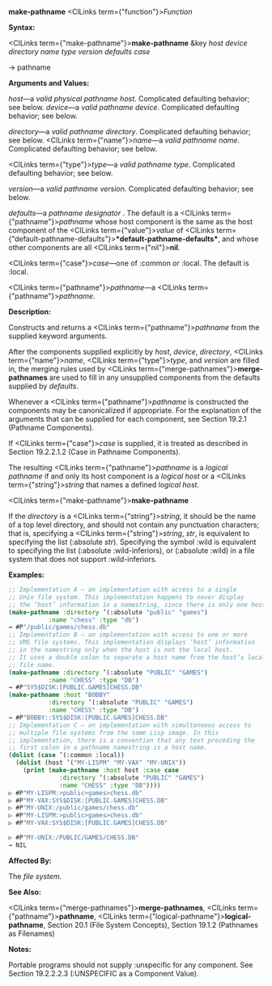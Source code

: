 **make-pathname** <ClLinks  term={"function"}><i>Function</i></ClLinks> 



**Syntax:** 



<ClLinks  term={"make-pathname"}><b>make-pathname</b></ClLinks> &amp;key *host device directory name type version defaults case* 



→ pathname 



**Arguments and Values:** 



*host*—a *valid physical pathname host*. Complicated defaulting behavior; see below. *device*—a *valid pathname device*. Complicated defaulting behavior; see below. 



*directory*—a *valid pathname directory*. Complicated defaulting behavior; see below. <ClLinks  term={"name"}><i>name</i></ClLinks>—a *valid pathname name*. Complicated defaulting behavior; see below. 



<ClLinks  term={"type"}><i>type</i></ClLinks>—a *valid pathname type*. Complicated defaulting behavior; see below. 



*version*—a *valid pathname version*. Complicated defaulting behavior; see below. 



*defaults*—a *pathname designator* . The default is a <ClLinks  term={"pathname"}><i>pathname</i></ClLinks> whose host component is the same as the host component of the <ClLinks  term={"value"}><i>value</i></ClLinks> of <ClLinks  term={"default-pathname-defaults"}><b>\*default-pathname-defaults\*</b></ClLinks>, and whose other components are all <ClLinks  term={"nil"}><b>nil</b></ClLinks>. 



<ClLinks  term={"case"}><i>case</i></ClLinks>—one of :common or :local. The default is :local. 



<ClLinks  term={"pathname"}><i>pathname</i></ClLinks>—a <ClLinks  term={"pathname"}><i>pathname</i></ClLinks>. 



**Description:** 



Constructs and returns a <ClLinks  term={"pathname"}><i>pathname</i></ClLinks> from the supplied keyword arguments. 



After the components supplied explicitly by *host*, *device*, *directory*, <ClLinks  term={"name"}><i>name</i></ClLinks>, <ClLinks  term={"type"}><i>type</i></ClLinks>, and *version* are filled in, the merging rules used by <ClLinks  term={"merge-pathnames"}><b>merge-pathnames</b></ClLinks> are used to fill in any unsupplied components from the defaults supplied by *defaults*. 



Whenever a <ClLinks  term={"pathname"}><i>pathname</i></ClLinks> is constructed the components may be canonicalized if appropriate. For the explanation of the arguments that can be supplied for each component, see Section 19.2.1 (Pathname Components). 



If <ClLinks  term={"case"}><i>case</i></ClLinks> is supplied, it is treated as described in Section 19.2.2.1.2 (Case in Pathname Components). 



The resulting <ClLinks  term={"pathname"}><i>pathname</i></ClLinks> is a *logical pathname* if and only its host component is a *logical host* or a <ClLinks  term={"string"}><i>string</i></ClLinks> that names a defined *logical host*. 







 



 



<ClLinks  term={"make-pathname"}><b>make-pathname</b></ClLinks> 



If the *directory* is a <ClLinks  term={"string"}><i>string</i></ClLinks>, it should be the name of a top level directory, and should not contain any punctuation characters; that is, specifying a <ClLinks  term={"string"}><i>string</i></ClLinks>, *str*, is equivalent to specifying the list (:absolute *str*). Specifying the symbol :wild is equivalent to specifying the list (:absolute :wild-inferiors), or (:absolute :wild) in a file system that does not support :wild-inferiors. 



**Examples:**
```lisp
;; Implementation A – an implementation with access to a single 
;; Unix file system. This implementation happens to never display 
;; the ‘host’ information in a namestring, since there is only one host. 
(make-pathname :directory ’(:absolute "public" "games") 
	       :name "chess" :type "db") 
→ #P"/public/games/chess.db" 
;; Implementation B – an implementation with access to one or more 
;; VMS file systems. This implementation displays ‘host’ information 
;; in the namestring only when the host is not the local host. 
;; It uses a double colon to separate a host name from the host’s local 
;; file name. 
(make-pathname :directory ’(:absolute "PUBLIC" "GAMES") 
	       :name "CHESS" :type "DB") 
→ #P"SYS$DISK:[PUBLIC.GAMES]CHESS.DB" 
(make-pathname :host "BOBBY" 
	       :directory ’(:absolute "PUBLIC" "GAMES") 
	       :name "CHESS" :type "DB") 
→ #P"BOBBY::SYS$DISK:[PUBLIC.GAMES]CHESS.DB" 
;; Implementation C – an implementation with simultaneous access to 
;; multiple file systems from the same Lisp image. In this 
;; implementation, there is a convention that any text preceding the 
;; first colon in a pathname namestring is a host name. 
(dolist (case ’(:common :local)) 
  (dolist (host ’("MY-LISPM" "MY-VAX" "MY-UNIX")) 
    (print (make-pathname :host host :case case 
			  :directory ’(:absolute "PUBLIC" "GAMES") 
			  :name "CHESS" :type "DB")))) 
▷ #P"MY-LISPM:>public>games>chess.db" 
▷ #P"MY-VAX:SYS$DISK:[PUBLIC.GAMES]CHESS.DB" 
▷ #P"MY-UNIX:/public/games/chess.db" 
▷ #P"MY-LISPM:>public>games>chess.db" 
▷ #P"MY-VAX:SYS$DISK:[PUBLIC.GAMES]CHESS.DB" 

▷ #P"MY-UNIX:/PUBLIC/GAMES/CHESS.DB" 
→ NIL 
```
**Affected By:** 



The *file system*. 



**See Also:** 



<ClLinks  term={"merge-pathnames"}><b>merge-pathnames</b></ClLinks>, <ClLinks  term={"pathname"}><b>pathname</b></ClLinks>, <ClLinks  term={"logical-pathname"}><b>logical-pathname</b></ClLinks>, Section 20.1 (File System Concepts), Section 19.1.2 (Pathnames as Filenames) 



**Notes:** 



Portable programs should not supply :unspecific for any component. See Section 19.2.2.2.3 (:UNSPECIFIC as a Component Value). 



